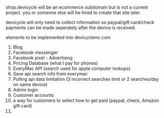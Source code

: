 shop.devicycle will be an ecommerce subdomain but is not a current project. you or someone else will be hired to create that site later.

devicycle will only need to collect information so paypal/gift card/check payments can be made seperately after the device is received.


elements to be implemented into devicycleinc.com

1. Blog
2. Facebook messenger 
3. Facebook pixel - Advertising
4. Pricing Database (what I pay for phones)
5. EveryMac API (search used for apple computer lookups)
6. Save api search info from everymac 
7. Pulling api data limitation (3 incorrect searches limit or 2 searches/day on same device)
8. Admin login
9. Customer accounts
10. a way for customers to select how to get paid (paypal, check, Amazon gift card)
11. 
